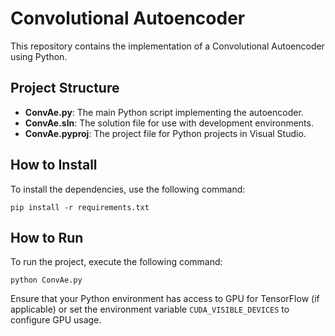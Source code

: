 # Convolutional Autoencoder

This repository contains the implementation of a Convolutional Autoencoder using Python.

## Project Structure

- **ConvAe.py**: The main Python script implementing the autoencoder.
- **ConvAe.sln**: The solution file for use with development environments.
- **ConvAe.pyproj**: The project file for Python projects in Visual Studio.

## How to Install

To install the dependencies, use the following command:

    pip install -r requirements.txt

## How to Run

To run the project, execute the following command:

    
    python ConvAe.py

Ensure that your Python environment has access to GPU for TensorFlow (if applicable) or set the environment variable `CUDA_VISIBLE_DEVICES` to configure GPU usage.
